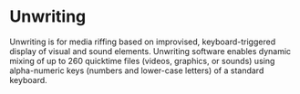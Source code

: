 # Unwriting
Unwriting is for media riffing based on improvised, keyboard-triggered display of visual and sound elements.  Unwriting software enables dynamic mixing of up to 260 quicktime files (videos, graphics, or sounds) using alpha-numeric keys (numbers and lower-case letters) of a standard keyboard.

